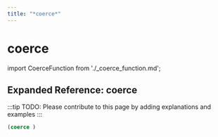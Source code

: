 ```yaml
---
title: "*coerce*"
---
```


# coerce

import CoerceFunction from './_coerce_function.md';

<CoerceFunction />

## Expanded Reference: coerce

:::tip
TODO: Please contribute to this page by adding explanations and examples
:::

```lisp
(coerce )
```
